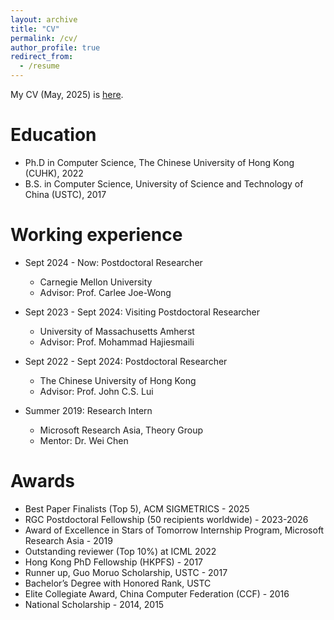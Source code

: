 ```yaml
---
layout: archive
title: "CV"
permalink: /cv/
author_profile: true
redirect_from:
  - /resume
---
```

My CV (May, 2025) is [here](https://1drv.ms/b/s!AhFAyOjGb1VxcM9yVY6_4WIrnh8?e=dygRmZ).

Education
======
* Ph.D in Computer Science, The Chinese University of Hong Kong (CUHK), 2022
* B.S. in Computer Science, University of Science and Technology of China (USTC), 2017

Working experience
======
* Sept 2024 - Now: Postdoctoral Researcher
  * Carnegie Mellon University
  * Advisor: Prof. Carlee Joe-Wong

* Sept 2023 - Sept 2024: Visiting Postdoctoral Researcher
  * University of Massachusetts Amherst
  * Advisor: Prof. Mohammad Hajiesmaili
    
* Sept 2022 - Sept 2024: Postdoctoral Researcher
  * The Chinese University of Hong Kong
  * Advisor: Prof. John C.S. Lui

* Summer 2019: Research Intern
  * Microsoft Research Asia, Theory Group
  * Mentor: Dr. Wei Chen
  
Awards
======
* Best Paper Finalists (Top 5), ACM SIGMETRICS - 2025
* RGC Postdoctoral Fellowship (50 recipients worldwide) - 2023-2026
* Award of Excellence in Stars of Tomorrow Internship Program, Microsoft Research Asia - 2019
* Outstanding reviewer (Top 10%) at ICML 2022
* Hong Kong PhD Fellowship (HKPFS) - 2017
* Runner up, Guo Moruo Scholarship, USTC - 2017
* Bachelor’s Degree with Honored Rank, USTC
* Elite Collegiate Award, China Computer Federation (CCF) - 2016
* National Scholarship - 2014, 2015



